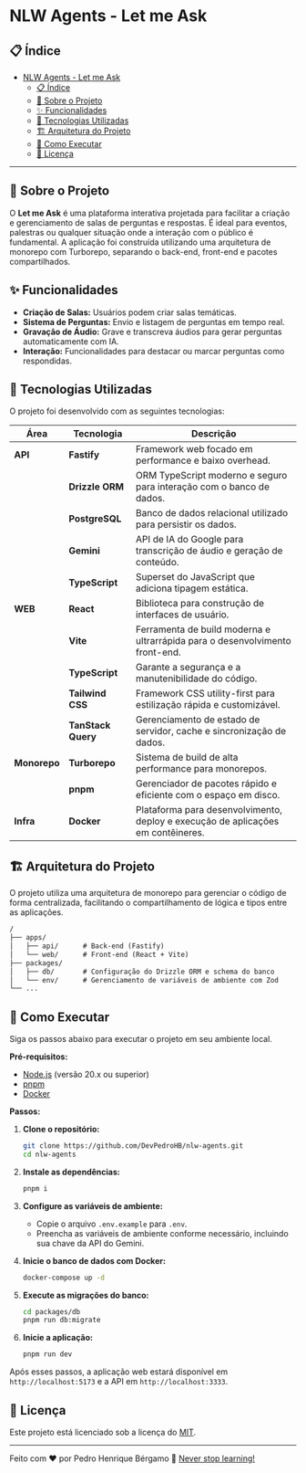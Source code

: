 # NLW Agents - Let me Ask

## 📋 Índice

- [NLW Agents - Let me Ask](#nlw-agents---let-me-ask)
  - [📋 Índice](#-índice)
  - [📖 Sobre o Projeto](#-sobre-o-projeto)
  - [✨ Funcionalidades](#-funcionalidades)
  - [🚀 Tecnologias Utilizadas](#-tecnologias-utilizadas)
  - [🏗️ Arquitetura do Projeto](#️-arquitetura-do-projeto)
  - [🏁 Como Executar](#-como-executar)
  - [📝 Licença](#-licença)

---

## 📖 Sobre o Projeto

O **Let me Ask** é uma plataforma interativa projetada para facilitar a criação e gerenciamento de salas de perguntas e respostas. É ideal para eventos, palestras ou qualquer situação onde a interação com o público é fundamental. A aplicação foi construída utilizando uma arquitetura de monorepo com Turborepo, separando o back-end, front-end e pacotes compartilhados.

## ✨ Funcionalidades

- **Criação de Salas:** Usuários podem criar salas temáticas.
- **Sistema de Perguntas:** Envio e listagem de perguntas em tempo real.
- **Gravação de Áudio:** Grave e transcreva áudios para gerar perguntas automaticamente com IA.
- **Interação:** Funcionalidades para destacar ou marcar perguntas como respondidas.

## 🚀 Tecnologias Utilizadas

O projeto foi desenvolvido com as seguintes tecnologias:

| Área          | Tecnologia      | Descrição                                                                  |
| ------------- | --------------- | -------------------------------------------------------------------------- |
| **API**       | **Fastify**     | Framework web focado em performance e baixo overhead.                      |
|               | **Drizzle ORM** | ORM TypeScript moderno e seguro para interação com o banco de dados.       |
|               | **PostgreSQL**  | Banco de dados relacional utilizado para persistir os dados.               |
|               | **Gemini**      | API de IA do Google para transcrição de áudio e geração de conteúdo.       |
|               | **TypeScript**  | Superset do JavaScript que adiciona tipagem estática.                      |
| **WEB**       | **React**       | Biblioteca para construção de interfaces de usuário.                       |
|               | **Vite**        | Ferramenta de build moderna e ultrarrápida para o desenvolvimento front-end. |
|               | **TypeScript**  | Garante a segurança e a manutenibilidade do código.                        |
|               | **Tailwind CSS**| Framework CSS utility-first para estilização rápida e customizável.        |
|               | **TanStack Query**| Gerenciamento de estado de servidor, cache e sincronização de dados.       |
| **Monorepo**  | **Turborepo**   | Sistema de build de alta performance para monorepos.                       |
|               | **pnpm**        | Gerenciador de pacotes rápido e eficiente com o espaço em disco.           |
| **Infra**     | **Docker**      | Plataforma para desenvolvimento, deploy e execução de aplicações em contêineres. |

## 🏗️ Arquitetura do Projeto

O projeto utiliza uma arquitetura de monorepo para gerenciar o código de forma centralizada, facilitando o compartilhamento de lógica e tipos entre as aplicações.

```md
/
├── apps/
│   ├── api/      # Back-end (Fastify)
│   └── web/      # Front-end (React + Vite)
├── packages/
│   ├── db/       # Configuração do Drizzle ORM e schema do banco
│   └── env/      # Gerenciamento de variáveis de ambiente com Zod
└── ...
```

## 🏁 Como Executar

Siga os passos abaixo para executar o projeto em seu ambiente local.

**Pré-requisitos:**

- [Node.js](https://nodejs.org/en/) (versão 20.x ou superior)
- [pnpm](https://pnpm.io/installation)
- [Docker](https://www.docker.com/get-started)

**Passos:**

1. **Clone o repositório:**

   ```bash
   git clone https://github.com/DevPedroHB/nlw-agents.git
   cd nlw-agents
   ```

2. **Instale as dependências:**

   ```bash
   pnpm i
   ```

3. **Configure as variáveis de ambiente:**
   - Copie o arquivo `.env.example` para `.env`.
   - Preencha as variáveis de ambiente conforme necessário, incluindo sua chave da API do Gemini.

4. **Inicie o banco de dados com Docker:**

   ```bash
   docker-compose up -d
   ```

5. **Execute as migrações do banco:**

   ```bash
   cd packages/db
   pnpm run db:migrate
   ```

6. **Inicie a aplicação:**

   ```bash
   pnpm run dev
   ```

Após esses passos, a aplicação web estará disponível em `http://localhost:5173` e a API em `http://localhost:3333`.

## 📝 Licença

Este projeto está licenciado sob a licença do [MIT](https://choosealicense.com/licenses/mit).

---

Feito com ❤️ por Pedro Henrique Bérgamo 🚀 [Never stop learning!](https://github.com/DevPedroHB)
